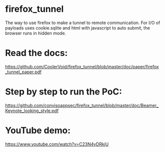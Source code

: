 # firefox_tunnel
The way to use firefox to make a tunnel to remote communication.
For I/O of payloads uses cookie.sqlite and html with javascript to auto submit, the browser runs in hidden mode.

# Read the docs:

https://github.com/CoolerVoid/firefox_tunnel/blob/master/doc/paper/firefox_tunnel_paper.pdf


# Step by step to run the PoC:

https://github.com/convisoappsec/firefox_tunnel/blob/master/doc/Beamer_Keynote_looking_style.pdf

# YouTube demo:
https://www.youtube.com/watch?v=C23N4yDRkjU
